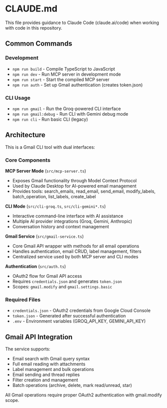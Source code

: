 # CLAUDE.md

This file provides guidance to Claude Code (claude.ai/code) when working with code in this repository.

## Common Commands

### Development
- `npm run build` - Compile TypeScript to JavaScript
- `npm run dev` - Run MCP server in development mode
- `npm run start` - Start the compiled MCP server
- `npm run auth` - Set up Gmail authentication (creates token.json)

### CLI Usage
- `npm run gmail` - Run the Groq-powered CLI interface
- `npm run gmail:debug` - Run CLI with Gemini debug mode
- `npm run cli` - Run basic CLI (legacy)

## Architecture

This is a Gmail CLI tool with dual interfaces:

### Core Components

**MCP Server Mode** (`src/mcp-server.ts`)
- Exposes Gmail functionality through Model Context Protocol
- Used by Claude Desktop for AI-powered email management
- Provides tools: search_emails, read_email, send_email, modify_labels, batch_operation, list_labels, create_label

**CLI Mode** (`src/cli-groq.ts`, `src/cli-gemini*.ts`)
- Interactive command-line interface with AI assistance
- Multiple AI provider integrations (Groq, Gemini, Anthropic)
- Conversation history and context management

**Gmail Service** (`src/gmail-service.ts`)
- Core Gmail API wrapper with methods for all email operations
- Handles authentication, email CRUD, label management, filters
- Centralized service used by both MCP server and CLI modes

**Authentication** (`src/auth.ts`)
- OAuth2 flow for Gmail API access
- Requires `credentials.json` and generates `token.json`
- Scopes: `gmail.modify` and `gmail.settings.basic`

### Required Files
- `credentials.json` - OAuth2 credentials from Google Cloud Console
- `token.json` - Generated after successful authentication
- `.env` - Environment variables (GROQ_API_KEY, GEMINI_API_KEY)

## Gmail API Integration

The service supports:
- Email search with Gmail query syntax
- Full email reading with attachments
- Label management and bulk operations  
- Email sending and thread replies
- Filter creation and management
- Batch operations (archive, delete, mark read/unread, star)

All Gmail operations require proper OAuth2 authentication with gmail.modify scope.